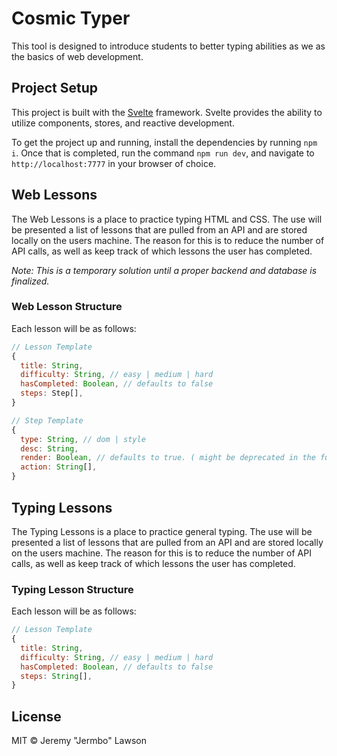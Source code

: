 # Cosmic Typer

This tool is designed to introduce students to better typing abilities as we as the basics of web development.

## Project Setup

This project is built with the [Svelte](https://svelte.dev) framework. Svelte provides the ability to utilize components, stores, and reactive development.

To get the project up and running, install the dependencies by running `npm i`. Once that is completed, run the command `npm run dev`, and navigate to `http://localhost:7777` in your browser of choice.

## Web Lessons

The Web Lessons is a place to practice typing HTML and CSS. The use will be presented a list of lessons that are pulled from an API and are stored locally on the users machine. The reason for this is to reduce the number of API calls, as well as keep track of which lessons the user has completed.

*Note: This is a temporary solution until a proper backend and database is finalized.*

### Web Lesson Structure

Each lesson will be as follows:

```JavaScript
// Lesson Template
{
  title: String,
  difficulty: String, // easy | medium | hard
  hasCompleted: Boolean, // defaults to false
  steps: Step[],
}

// Step Template
{
  type: String, // dom | style
  desc: String,
  render: Boolean, // defaults to true. ( might be deprecated in the future. )
  action: String[],
}
```

## Typing Lessons

The Typing Lessons is a place to practice general typing. The use will be presented a list of lessons that are pulled from an API and are stored locally on the users machine. The reason for this is to reduce the number of API calls, as well as keep track of which lessons the user has completed.

### Typing Lesson Structure

Each lesson will be as follows:

```JavaScript
// Lesson Template
{
  title: String,
  difficulty: String, // easy | medium | hard
  hasCompleted: Boolean, // defaults to false
  steps: String[],
}
```

## License

MIT &copy; Jeremy "Jermbo" Lawson
